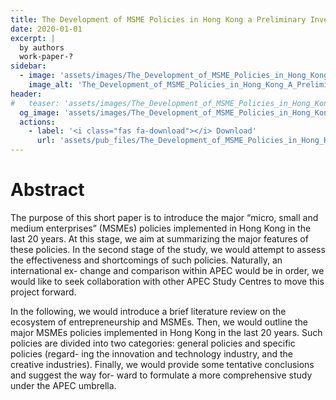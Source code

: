 ```yaml
---
title: The Development of MSME Policies in Hong Kong a Preliminary Investigation
date: 2020-01-01
excerpt: |
  by authors
  work-paper-?
sidebar:
  - image: 'assets/images/The_Development_of_MSME_Policies_in_Hong_Kong_A_Preliminary_Investigation.jpg'
    image_alt: 'The_Development_of_MSME_Policies_in_Hong_Kong_A_Preliminary_Investigation'
header:
#   teaser: 'assets/images/The_Development_of_MSME_Policies_in_Hong_Kong_A_Preliminary_Investigation.jpg'
  og_image: 'assets/images/The_Development_of_MSME_Policies_in_Hong_Kong_A_Preliminary_Investigation.jpg'
  actions:
    - label: '<i class="fas fa-download"></i> Download'
      url: 'assets/pub_files/The_Development_of_MSME_Policies_in_Hong_Kong_A_Preliminary_Investigation.pdf'
---
```

# Abstract

The purpose of this short paper is to introduce the major “micro, small and medium enterprises” (MSMEs) policies implemented in Hong Kong in the last 20 years. At this stage, we aim at summarizing the major features of these policies. In the second stage of the study, we would attempt to assess the effectiveness and shortcomings of such policies. Naturally, an international ex- change and comparison within APEC would be in order, we would like to seek collaboration with other APEC Study Centres to move this project forward.

In the following, we would introduce a brief literature review on the ecosystem of entrepreneurship and MSMEs. Then, we would outline the major MSMEs policies implemented in Hong Kong in the last 20 years. Such policies are divided into two categories: general policies and specific policies (regard- ing the innovation and technology industry, and the creative industries). Finally, we would provide some tentative conclusions and suggest the way for- ward to formulate a more comprehensive study under the APEC umbrella.
        